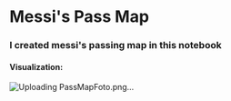 # Messi's Pass Map
### I created messi's passing map in this notebook


#### Visualization:
![Uploading PassMapFoto.png…]()
